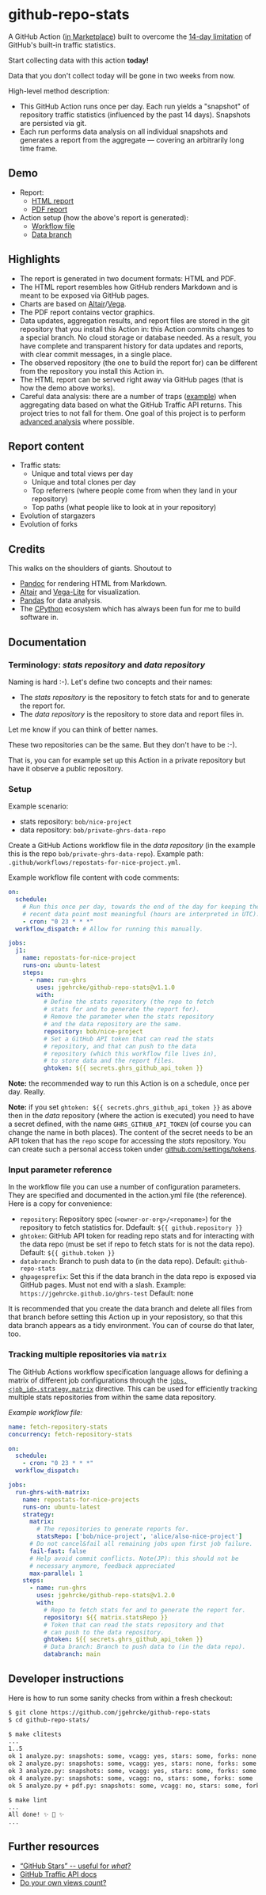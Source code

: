 # github-repo-stats

A GitHub Action ([in Marketplace](https://github.com/marketplace/actions/github-repo-stats)) built to overcome the [14-day limitation](https://github.com/isaacs/github/issues/399) of GitHub's built-in traffic statistics.

Start collecting data with this action **today!**

Data that you don't collect today will be gone in two weeks from now.

High-level method description:

* This GitHub Action runs once per day. Each run yields a "snapshot" of repository traffic statistics (influenced by the past 14 days). Snapshots are persisted via git.
* Each run performs data analysis on all individual snapshots and generates a report from the aggregate — covering an arbitrarily long time frame.

## Demo

* Report:
  * [HTML report](https://jgehrcke.github.io/ghrs-test/jgehrcke/covid-19-germany-gae/latest-report/report.html)
  * [PDF report](https://jgehrcke.github.io/ghrs-test/jgehrcke/covid-19-germany-gae/latest-report/report.pdf)
* Action setup (how the above's report is generated):
  * [Workflow file](https://github.com/jgehrcke/ghrs-test/blob/github-repo-stats/.github/workflows/github-repo-stats.yml)
  * [Data branch](https://github.com/jgehrcke/ghrs-test/tree/github-repo-stats/jgehrcke/covid-19-germany-gae)

## Highlights

* The report is generated in two document formats: HTML and PDF.
* The HTML report resembles how GitHub renders Markdown and is meant to be exposed via GitHub pages.
* Charts are based on [Altair](https://github.com/altair-viz/altair)/[Vega](https://vega.github.io/vega/).
* The PDF report contains vector graphics.
* Data updates, aggregation results, and report files are stored in the git repository that you install this Action in: this Action commits changes to a special branch. No cloud storage or database needed. As a result, you have complete and transparent history for data updates and reports, with clear commit messages, in a single place.
* The observed repository (the one to build the report for) can be different from the repository you install this Action in.
* The HTML report can be served right away via GitHub pages (that is how the demo above works).
* Careful data analysis: there are a number of traps ([example](https://github.com/jgehrcke/github-repo-stats/blob/5fefc527288995e2e7e35593db496451580f51db/analyze.py#L748)) when aggregating data based on what the GitHub Traffic API returns. This project tries to not fall for them. One goal of this project is to perform [advanced analysis](https://github.com/jgehrcke/github-repo-stats/blob/5fefc527288995e2e7e35593db496451580f51db/analyze.py#L478) where possible.

## Report content

* Traffic stats:
  * Unique and total views per day
  * Unique and total clones per day
  * Top referrers (where people come from when they land in your repository)
  * Top paths (what people like to look at in your repository)
* Evolution of stargazers
* Evolution of forks

## Credits

This walks on the shoulders of giants. Shoutout to

* [Pandoc](https://pandoc.org/) for rendering HTML from Markdown.
* [Altair](https://altair-viz.github.io/) and [Vega-Lite](https://vega.github.io/vega-lite/) for visualization.
* [Pandas](https://pandas.pydata.org/) for data analysis.
* The [CPython](https://www.python.org/) ecosystem which has always been fun for me to build software in.

## Documentation

### Terminology: *stats repository* and *data repository*

Naming is hard :-). Let's define two concepts and their names:

* The *stats repository* is the repository to fetch stats for and to generate the report for.
* The *data repository* is the repository to store data and report files in.

Let me know if you can think of better names.

These two repositories can be the same. But they don't have to be :-).

That is, you can for example set up this Action in a private repository but have it observe a public repository.

### Setup

Example scenario:

* stats repository: `bob/nice-project`
* data repository: `bob/private-ghrs-data-repo`

Create a GitHub Actions workflow file in the *data repository* (in the example this is the repo `bob/private-ghrs-data-repo`). Example path: `.github/workflows/repostats-for-nice-project.yml`.

Example workflow file content with code comments:

```yaml
on:
  schedule:
    # Run this once per day, towards the end of the day for keeping the most
    # recent data point most meaningful (hours are interpreted in UTC).
    - cron: "0 23 * * *"
  workflow_dispatch: # Allow for running this manually.

jobs:
  j1:
    name: repostats-for-nice-project
    runs-on: ubuntu-latest
    steps:
      - name: run-ghrs
        uses: jgehrcke/github-repo-stats@v1.1.0
        with:
          # Define the stats repository (the repo to fetch
          # stats for and to generate the report for).
          # Remove the parameter when the stats repository
          # and the data repository are the same.
          repository: bob/nice-project
          # Set a GitHub API token that can read the stats
          # repository, and that can push to the data
          # repository (which this workflow file lives in),
          # to store data and the report files.
          ghtoken: ${{ secrets.ghrs_github_api_token }}

```

**Note:** the recommended way to run this Action is on a schedule, once per day. Really.

**Note:** if you set `ghtoken: ${{ secrets.ghrs_github_api_token }}` as above then in the _data_ repository (where the action is executed) you need to have a secret defined, with the name `GHRS_GITHUB_API_TOKEN` (of course you can change the name in both places).
The content of the secret needs to be an API token that has the `repo` scope for accessing the _stats_ repository.
You can create such a personal access token under [github.com/settings/tokens](https://github.com/settings/tokens).

### Input parameter reference

In the workflow file you can use a number of configuration parameters. They
are specified and documented in the action.yml file (the reference). Here
is a copy for convenience:

* `repository`: Repository spec (`<owner-or-org>/<reponame>`) for the repository
  to fetch statistics for. Ddefault: `${{ github.repository }}`
* `ghtoken`: GitHub API token for reading repo stats and for interacting with
  the data repo (must be set if repo to fetch stats for is not the data repo).
  Default: `${{ github.token }}`
* `databranch`: Branch to push data to (in the data repo).
  Default: `github-repo-stats`
* `ghpagesprefix`: Set this if the data branch in the data repo is exposed via
  GitHub pages. Must not end with a slash.
  Example: `https://jgehrcke.github.io/ghrs-test`
  Default: none

It is recommended that you create the data branch and delete all files from that branch before setting this Action up in your reposistory, so that this data branch appears as a tidy environment.
You can of course do that later, too.

### Tracking multiple repositories via `matrix`

The GitHub Actions workflow specification language allows for defining a matrix of different job configurations through the [`jobs.<job_id>.strategy.matrix`](https://docs.github.com/en/actions/learn-github-actions/workflow-syntax-for-github-actions#jobsjob_idstrategymatrix) directive.
This can be used for efficiently tracking multiple stats repositories from within the same data repository.

_Example workflow file:_

```yaml
name: fetch-repository-stats
concurrency: fetch-repository-stats

on:
  schedule:
    - cron: "0 23 * * *"
  workflow_dispatch:

jobs:
  run-ghrs-with-matrix:
    name: repostats-for-nice-projects
    runs-on: ubuntu-latest
    strategy:
      matrix:
        # The repositories to generate reports for.
        statsRepo: ['bob/nice-project', 'alice/also-nice-project']
      # Do not cancel&fail all remaining jobs upon first job failure.
      fail-fast: false
      # Help avoid commit conflicts. Note(JP): this should not be
      # necessary anymore, feedback appreciated
      max-parallel: 1
    steps:
      - name: run-ghrs
        uses: jgehrcke/github-repo-stats@v1.2.0
        with:
          # Repo to fetch stats for and to generate the report for.
          repository: ${{ matrix.statsRepo }}
          # Token that can read the stats repository and that
          # can push to the data repository.
          ghtoken: ${{ secrets.ghrs_github_api_token }}
          # Data branch: Branch to push data to (in the data repo).
          databranch: main
```

## Developer instructions

Here is how to run some sanity checks from within a fresh checkout:

```bash
$ git clone https://github.com/jgehrcke/github-repo-stats
$ cd github-repo-stats/

$ make clitests
...
1..5
ok 1 analyze.py: snapshots: some, vcagg: yes, stars: some, forks: none
ok 2 analyze.py: snapshots: some, vcagg: yes, stars: none, forks: some
ok 3 analyze.py: snapshots: some, vcagg: yes, stars: some, forks: some
ok 4 analyze.py: snapshots: some, vcagg: no, stars: some, forks: some
ok 5 analyze.py + pdf.py: snapshots: some, vcagg: no, stars: some, forks: some

$ make lint
...
All done! ✨ 🍰 ✨
...
```

## Further resources

* [“GitHub Stars” -- useful for *what*?](https://opensource.stackexchange.com/questions/5110/github-stars-is-a-very-useful-metric-but-for-what/5114#5114)
* [GitHub Traffic API docs](https://docs.github.com/en/free-pro-team@latest/rest/reference/repos#traffic)
* [Do your own views count?](https://stackoverflow.com/a/63697886/145400)
